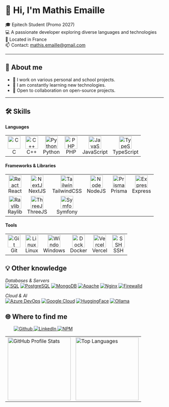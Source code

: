 # 👋 Hi, I'm Mathis Emaille

🎓 Epitech Student (Promo 2027)  
💻 A passionate developer exploring diverse languages and technologies  
📍 Located in France  
📫 Contact: mathis.emaille@gmail.com

---

## 🚀 About me

- 🔭 I work on various personal and school projects.
- 🌱 I am constantly learning new technologies.
- 🤝 Open to collaboration on open-source projects.

---

## 🛠️ Skills

#### Languages
<table>
  <tr>
    <td align="center"><img src="https://cdn.jsdelivr.net/gh/devicons/devicon/icons/c/c-original.svg" width="40" alt="C"/><br>C</td>
    <td align="center"><img src="https://cdn.jsdelivr.net/gh/devicons/devicon/icons/cplusplus/cplusplus-original.svg" width="40" alt="C++"/><br>C++</td>
    <td align="center"><img src="https://cdn.jsdelivr.net/gh/devicons/devicon/icons/python/python-original.svg" width="40" alt="Python"/><br>Python</td>
    <td align="center"><img src="https://cdn.jsdelivr.net/gh/devicons/devicon/icons/php/php-original.svg" width="40" alt="PHP"/><br>PHP</td>
    <td align="center"><img src="https://cdn.jsdelivr.net/gh/devicons/devicon/icons/javascript/javascript-original.svg" width="40" alt="JavaScript"/><br>JavaScript</td>
    <td align="center"><img src="https://cdn.jsdelivr.net/gh/devicons/devicon/icons/typescript/typescript-original.svg" width="40" alt="TypeScript"/><br>TypeScript</td>
  </tr>
</table>

#### Frameworks & Libraries
<table>
  <tr>
    <td align="center"><img src="https://cdn.jsdelivr.net/gh/devicons/devicon/icons/react/react-original.svg" width="40" alt="React"/><br>React</td>
    <td align="center"><img src="https://cdn.jsdelivr.net/gh/devicons/devicon/icons/nextjs/nextjs-original.svg" width="40" alt="NextJS"/><br>NextJS</td>
    <td align="center"><img src="https://www.vectorlogo.zone/logos/tailwindcss/tailwindcss-icon.svg" width="40" alt="TailwindCSS"/><br>TailwindCSS</td>
    <td align="center"><img src="https://cdn.jsdelivr.net/gh/devicons/devicon/icons/nodejs/nodejs-original.svg" width="40" alt="NodeJS"/><br>NodeJS</td>
    <td align="center"><img src="https://avatars.githubusercontent.com/u/17219288?s=200&v=4" width="40" alt="Prisma"/><br>Prisma</td>
    <td align="center"><img src="https://cdn.jsdelivr.net/gh/devicons/devicon/icons/express/express-original.svg" width="40" alt="Express"/><br>Express</td>
  </tr>
  <tr>
    <td align="center"><img src="https://raylib.com/favicon.ico" width="40" alt="Raylib"/><br>Raylib</td>
    <td align="center"><img src="https://cdn.jsdelivr.net/gh/devicons/devicon/icons/threejs/threejs-original.svg" width="40" alt="ThreeJS"/><br>ThreeJS</td>
    <td align="center"><img src="https://cdn.jsdelivr.net/gh/devicons/devicon/icons/symfony/symfony-original.svg" width="40" alt="Symfony"/><br>Symfony</td>
    <td></td><td></td><td></td>
  </tr>
</table>

#### Tools
<table>
  <tr>
    <td align="center"><img src="https://cdn.jsdelivr.net/gh/devicons/devicon/icons/git/git-original.svg" width="40" alt="Git"/><br>Git</td>
    <td align="center"><img src="https://cdn.jsdelivr.net/gh/devicons/devicon/icons/linux/linux-original.svg" width="40" alt="Linux"/><br>Linux</td>
    <td align="center"><img src="https://cdn.jsdelivr.net/gh/devicons/devicon/icons/windows8/windows8-original.svg" width="40" alt="Windows"/><br>Windows</td>
    <td align="center"><img src="https://cdn.jsdelivr.net/gh/devicons/devicon/icons/docker/docker-original.svg" width="40" alt="Docker"/><br>Docker</td>
    <td align="center"><img src="https://vercel.com/favicon.ico" width="40" alt="Vercel"/><br>Vercel</td>
    <td align="center"><img src="https://cdn-icons-png.flaticon.com/512/5225/5225347.png" width="40" alt="SSH"/><br>SSH</td>
  </tr>
</table>

## 💡 Other knowledge

_Databases & Servers_  
[![SQL](https://img.shields.io/badge/SQL-4479A1?style=for-the-badge&logo=mysql&logoColor=white)]()
[![PostgreSQL](https://img.shields.io/badge/PostgreSQL-336791?style=for-the-badge&logo=postgresql&logoColor=white)]()
[![MongoDB](https://img.shields.io/badge/MongoDB-47A248?style=for-the-badge&logo=mongodb&logoColor=white)]()
[![Apache](https://img.shields.io/badge/Apache-D22128?style=for-the-badge&logo=apache&logoColor=white)]()
[![Nginx](https://img.shields.io/badge/Nginx-009639?style=for-the-badge&logo=nginx&logoColor=white)]()
[![Firewalld](https://img.shields.io/badge/Firewalld-EE0000?style=for-the-badge&logo=firewalld&logoColor=white)]()

_Cloud & AI_  
[![Azure DevOps](https://img.shields.io/badge/Azure_DevOps-0078D7?style=for-the-badge&logo=azuredevops&logoColor=white)]()
[![Google Cloud](https://img.shields.io/badge/Google_Cloud-4285F4?style=for-the-badge&logo=googlecloud&logoColor=white)]()
[![HuggingFace](https://img.shields.io/badge/HuggingFace-FCC624?style=for-the-badge&logo=huggingface&logoColor=black)]()
[![Ollama](https://img.shields.io/badge/Ollama-000000?style=for-the-badge&logo=ollama&logoColor=white)]()

## 🌐 Where to find me

<p style="padding-left: 1.7rem;">
  <a href="https://github.com/matlyce" target="_blank">
    <img alt="Github" src="https://img.shields.io/badge/GitHub-%2312100E.svg?&style=for-the-badge&logo=Github&logoColor=white" />
  </a>
  <a href="https://www.linkedin.com/in/mathis-emaille" target="_blank">
    <img alt="LinkedIn" src="https://img.shields.io/badge/linkedin-%230077B5.svg?&style=for-the-badge&logo=linkedin&logoColor=white" />
  </a>
  <!-- NPM -->
  <a href="https://www.npmjs.com/~matlyce" target="_blank">
    <img alt="NPM" src="https://img.shields.io/badge/NPM-%23000000.svg?&style=for-the-badge&logo=npm&logoColor=white" />
  </a>
</p>

<div align="center">
    <table>
        <tr>
            <td>
                <a href="https://github.com/Matlyce">
                    <img src="http://github-profile-summary-cards.vercel.app/api/cards/profile-details?username=Matlyce&theme=discord_old_blurple" alt="GitHub Profile Stats" height="200">
                </a>
            </td>
            <td>
                <a href="https://github.com/Matlyce">
                    <img src="https://github-readme-stats.vercel.app/api/top-langs/?username=Matlyce&theme=discord_old_blurple" alt="Top Languages" height="200">
                </a>
            </td>
        </tr>
    </table>
</div>

